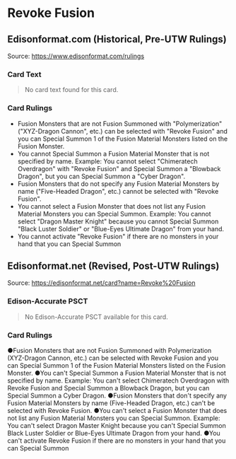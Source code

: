 # Revoke Fusion

## Edisonformat.com (Historical, Pre-UTW Rulings)

Source: https://www.edisonformat.com/rulings

### Card Text

> No card text found for this card.

### Card Rulings

*   Fusion Monsters that are not Fusion Summoned with "Polymerization" ("XYZ-Dragon Cannon", etc.) can be selected with "Revoke Fusion" and you can Special Summon 1 of the Fusion Material Monsters listed on the Fusion Monster.
*   You cannot Special Summon a Fusion Material Monster that is not specified by name. Example: You cannot select "Chimeratech Overdragon" with "Revoke Fusion" and Special Summon a "Blowback Dragon", but you can Special Summon a "Cyber Dragon".
*   Fusion Monsters that do not specify any Fusion Material Monsters by name ("Five-Headed Dragon", etc.) cannot be selected with "Revoke Fusion".
*   You cannot select a Fusion Monster that does not list any Fusion Material Monsters you can Special Summon. Example: You cannot select "Dragon Master Knight" because you cannot Special Summon "Black Luster Soldier" or "Blue-Eyes Ultimate Dragon" from your hand.
*   You cannot activate "Revoke Fusion" if there are no monsters in your hand that you can Special Summon

## Edisonformat.net (Revised, Post-UTW Rulings)

Source: https://edisonformat.net/card?name=Revoke%20Fusion

### Edison-Accurate PSCT

> No Edison-Accurate PSCT available for this card.

### Card Rulings

●Fusion Monsters that are not Fusion Summoned with Polymerization (XYZ-Dragon Cannon, etc.) can be selected with Revoke Fusion and you can Special Summon 1 of the Fusion Material Monsters listed on the Fusion Monster.
●You can't Special Summon a Fusion Material Monster that is not specified by name. Example: You can't select Chimeratech Overdragon with Revoke Fusion and Special Summon a Blowback Dragon, but you can Special Summon a Cyber Dragon.
●Fusion Monsters that don't specify any Fusion Material Monsters by name (Five-Headed Dragon, etc.) can't be selected with Revoke Fusion.
●You can't select a Fusion Monster that does not list any Fusion Material Monsters you can Special Summon. Example: You can't select Dragon Master Knight because you can't Special Summon Black Luster Soldier or Blue-Eyes Ultimate Dragon from your hand.
●You can't activate Revoke Fusion if there are no monsters in your hand that you can Special Summon
            